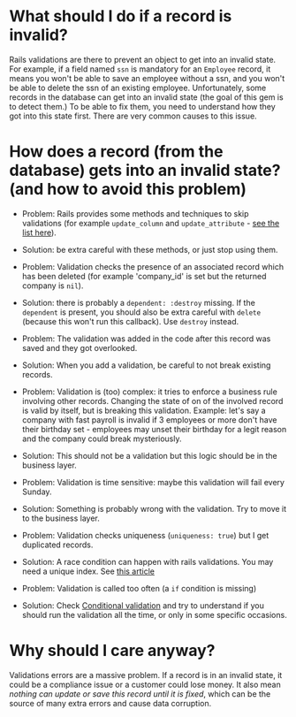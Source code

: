 # What should I do if a record is invalid?

Rails validations are there to prevent an object to get into an invalid state. For example, if a field named `ssn` is mandatory for an `Employee` record, it means you won't be able to save an employee without a ssn, and you won't be able to delete the ssn of an existing employee. Unfortunately, some records in the database can get into an invalid state (the goal of this gem is to detect them.) To be able to fix them, you need to understand how they got into this state first. There are very common causes to this issue.

# How does a record (from the database) gets into an invalid state? (and how to avoid this problem)

- Problem: Rails provides some methods and techniques to skip validations (for example `update_column` and `update_attribute` - [see the list here](http://guides.rubyonrails.org/active_record_validations.html#skipping-validations)).
- Solution: be extra careful with these methods, or just stop using them.

- Problem: Validation checks the presence of an associated record which has been deleted (for example 'company_id' is set but the returned company is `nil`).
- Solution: there is probably a `dependent: :destroy` missing. If the `dependent` is present, you should also be extra careful with `delete` (because this won't run this callback). Use `destroy` instead.

- Problem: The validation was added in the code after this record was saved and they got overlooked.
- Solution: When you add a validation, be careful to not break existing records.

- Problem: Validation is (too) complex: it tries to enforce a business rule involving other records. Changing the state of on of the involved record is valid by itself, but is breaking this validation. Example: let's say a company with fast payroll is invalid if 3 employees or more don't have their birthday set - employees may unset their birthday for a legit reason and the company could break mysteriously.
- Solution: This should not be a validation but this logic should be in the business layer.

- Problem: Validation is time sensitive: maybe this validation will fail every Sunday.
- Solution: Something is probably wrong with the validation. Try to move it to the business layer.

- Problem: Validation checks uniqueness (`uniqueness: true`) but I get duplicated records.
- Solution: A race condition can happen with rails validations. You may need a unique index. See [this article](https://robots.thoughtbot.com/the-perils-of-uniqueness-validations)

- Problem: Validation is called too often (a `if` condition is missing)
- Solution: Check [Conditional validation](http://guides.rubyonrails.org/active_record_validations.html#conditional-validation) and try to understand if you should run the validation all the time, or only in some specific occasions.

# Why should I care anyway?

Validations errors are a massive problem. If a record is in an invalid state, it could be a compliance issue or a customer could lose money. It also mean *nothing can update or save this record until it is fixed*, which can be the source of many extra errors and cause data corruption.

